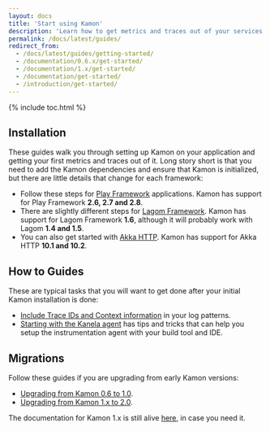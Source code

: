 ```yaml
---
layout: docs
title: 'Start using Kamon'
description: 'Learn how to get metrics and traces out of your services with Kamon'
permalink: /docs/latest/guides/
redirect_from:
  - /docs/latest/guides/getting-started/
  - /documentation/0.6.x/get-started/
  - /documentation/1.x/get-started/
  - /documentation/get-started/
  - /introduction/get-started/
---
```


{% include toc.html %}

Installation
------------

These guides walk you through setting up Kamon on your application and getting your first metrics and traces out of it.
Long story short is that you need to add the Kamon dependencies and ensure that Kamon is initialized, but there are
little details that change for each framework:

- Follow these steps for [Play Framework][play-guide] applications. Kamon has support for Play Framework **2.6, 2.7 and 2.8**.
- There are slightly different steps for [Lagom Framework][lagom-guide]. Kamon has support for Lagom Framework **1.6**,
  although it will probably work with Lagom **1.4 and 1.5**.
- You can also get started with [Akka HTTP][akka-http-guide]. Kamon has support for Akka HTTP **10.1 and 10.2**.

How to Guides
-------------

These are typical tasks that you will want to get done after your initial Kamon installation is done:

- [Include Trace IDs and Context information][logging-with-context] in your log patterns.
- [Starting with the Kanela agent][start-with-the-kanela-agent] has tips and tricks that can help you setup the 
  instrumentation agent with your build tool and IDE.



Migrations
----------

Follow these guides if you are upgrading from early Kamon versions:
  - [Upgrading from Kamon 0.6 to 1.0](./migration/from-0.6-to-1.0/).
  - [Upgrading from Kamon 1.x to 2.0](./migration/from-1.x-to-2.0/).

The documentation for Kamon 1.x is still alive [here](/docs/v1/core/), in case you need it.


[akka-http-guide]: ./installation/akka-http/
[play-guide]: ./installation/play-framework/
[lagom-guide]: ./installation/lagom-framework/
[logging-with-context]: ./how-to/log-trace-id-and-context-info/
[start-with-the-kanela-agent]: ./how-to/start-with-the-kanela-agent/